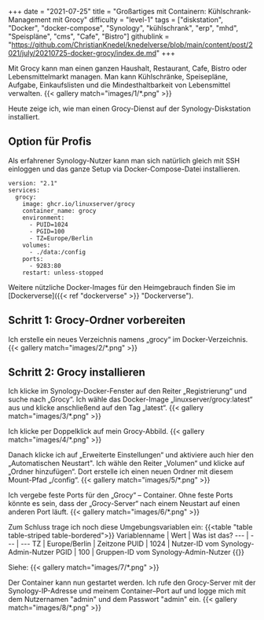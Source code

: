 +++
date = "2021-07-25"
title = "Großartiges mit Containern: Kühlschrank-Management mit Grocy"
difficulty = "level-1"
tags = ["diskstation", "Docker", "docker-compose", "Synology", "kühlschrank", "erp", "mhd", "Speispläne", "cms", "Cafe", "Bistro"]
githublink = "https://github.com/ChristianKnedel/knedelverse/blob/main/content/post/2021/july/20210725-docker-grocy/index.de.md"
+++

Mit Grocy kann man einen ganzen Haushalt, Restaurant, Cafe, Bistro oder Lebensmittelmarkt managen. Man kann Kühlschränke, Speisepläne, Aufgabe, Einkaufslisten und die Mindesthaltbarkeit von Lebensmittel verwalten.
{{< gallery match="images/1/*.png" >}}

Heute zeige ich, wie man einen Grocy-Dienst auf der Synology-Diskstation installiert.

## Option für Profis
Als erfahrener Synology-Nutzer kann man sich natürlich gleich mit SSH einloggen und das ganze Setup via Docker-Compose-Datei installieren.
```
version: "2.1"
services:
  grocy:
    image: ghcr.io/linuxserver/grocy
    container_name: grocy
    environment:
      - PUID=1024
      - PGID=100
      - TZ=Europe/Berlin
    volumes:
      - ./data:/config
    ports:
      - 9283:80
    restart: unless-stopped
```
Weitere nützliche Docker-Images für den Heimgebrauch finden Sie im [Dockerverse]({{< ref "dockerverse" >}} "Dockerverse").

## Schritt 1: Grocy-Ordner vorbereiten
Ich erstelle ein neues Verzeichnis namens „grocy“ im Docker-Verzeichnis.
{{< gallery match="images/2/*.png" >}}

## Schritt 2: Grocy installieren
Ich klicke im Synology-Docker-Fenster auf den Reiter „Registrierung“ und suche nach „Grocy“. Ich wähle das Docker-Image „linuxserver/grocy:latest“ aus und klicke anschließend auf den Tag „latest“.
{{< gallery match="images/3/*.png" >}}

Ich klicke per Doppelklick  auf mein Grocy-Abbild.
{{< gallery match="images/4/*.png" >}}

Danach klicke ich auf „Erweiterte Einstellungen“ und aktiviere auch hier den „Automatischen Neustart". Ich wähle den Reiter „Volumen“ und klicke auf „Ordner hinzufügen“. Dort erstelle ich einen neuen Ordner mit diesem Mount-Pfad „/config“.
{{< gallery match="images/5/*.png" >}}

Ich vergebe feste Ports für den „Grocy“ – Container. Ohne feste Ports könnte es sein, dass der „Grocy-Server“ nach einem Neustart auf einen anderen Port läuft.
{{< gallery match="images/6/*.png" >}}

Zum Schluss trage ich noch diese Umgebungsvariablen ein:
{{<table "table table-striped table-bordered">}}
Variablenname |	Wert | Was ist das?
--- | --- | ---
TZ | Europe/Berlin | Zeitzone
PUID | 1024 | Nutzer-ID vom Synology-Admin-Nutzer
PGID |	100 | Gruppen-ID vom Synology-Admin-Nutzer
{{</table>}}

Siehe:
{{< gallery match="images/7/*.png" >}}

Der Container kann nun gestartet werden. Ich rufe den Grocy-Server mit der Synology-IP-Adresse und meinem Container–Port auf und logge mich mit dem Nutzernamen "admin" und dem Passwort "admin" ein.
{{< gallery match="images/8/*.png" >}}
